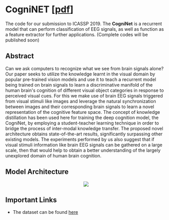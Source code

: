 # CogniNET [[pdf](https://arxiv.org/pdf/1811.00201.pdf)]
The code for our submission to ICASSP 2019. The **CogniNet** is a recurrent model that can perform classification of EEG signals, as well as function as a feature extractor for further applications. 
(Complete codes will be published soon)

## Abstract
Can we ask computers to recognize what we see from brain signals alone? Our paper seeks to utilize the knowledge learnt in the visual domain by popular pre-trained vision models and use it to teach a recurrent model being trained on brain signals to learn a discriminative manifold of the human brain's cognition of different visual object categories in response to perceived visual cues. For this we make use of brain EEG signals triggered from visual stimuli like images and leverage the natural synchronization between images and their corresponding brain signals to learn a novel representation of the cognitive feature space. The concept of knowledge distillation has been used here for training the deep cognition model, the CogniNet, by employing a student-teacher learning technique in order to bridge the process of inter-modal knowledge transfer. The proposed novel architecture obtains state-of-the-art results, significantly surpassing other existing models. The experiments performed by us also suggest that if visual stimuli information like brain EEG signals can be gathered on a large scale, then that would help to obtain a better understanding of the largely unexplored domain of human brain cognition.

## Model Architecture
<center><img src="https://github.com/codebuddha/CogniNET/blob/master/BrainNet.jpg" align="middle"></center>

## Important Links
 - The dataset can be found [here](https://drive.google.com/open?id=1k8qm560BYlybynB2YU9dj_kB4ZqrohfE)


